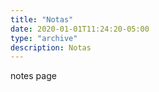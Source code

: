 ```yaml
---
title: "Notas"
date: 2020-01-01T11:24:20-05:00
type: "archive"
description: Notas
---
```


notes page
